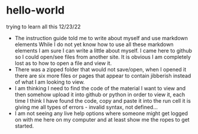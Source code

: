 # hello-world
trying to learn all this 12/23/22
- The instruction guide told me to write about myself and use markdown elements
  While I do not yet know how to use all these markdown elements I am sure I can write a little about myself. 
 I came here to github so I could open/see files from another site. It is obvious I am completely lost as to how to open a file and view it. 
- There was a zipped folder that would not save/open, when I opened it there are six more files or pages that appear to contain jibberish instead of what I am looking to view.
- I am thinking I need to find the code of the material I want to view and then somehow upload it into github or python in order to view it, each time I think I have found the code, copy and paste it into the run cell it is giving me all types of errors - invalid syntax, not defined... 
- I am not seeing any live help options where someone might get logged on with me here on my computer and at least show me the ropes to get started.
